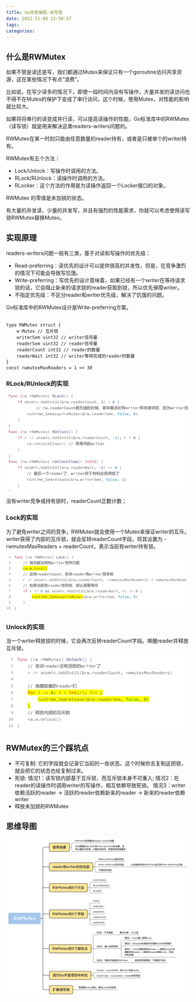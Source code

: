 ```yaml
---
title: Go并发编程-读写锁
date: 2022-11-08 21:58:57
tags:
categories:
---
```


## 什么是RWMutex
如果不管是读还是写，我们都通过Mutex来保证只有一个goroutine访问共享资源，这在某些情况下有点“浪费”。

比如说，在写少读多的情况下，即使一段时间内没有写操作，大量并发的读访问也不得不在Mutex的保护下变成了串行访问，这个时候，使用Mutex，对性能的影响就比较大。

如果将将串行的读变成并行读，可以提高读操作的性能，Go标准库中的RWMutex（读写锁）就是用来解决这类readers-writers问题的。

RWMutex在某一时刻只能由任意数量的reader持有，或者是只被单个的writer持有。

RWMutex有五个方法：
- Lock/Unlock：写操作时调用的方法。
- RLock/RUnlock：读操作时调用的方法。
- RLocker：这个方法的作用是为读操作返回一个Locker接口的对象。

RWMutex 的零值是未加锁的状态。

有大量的并发读、少量的并发写，并且有强烈的性能需求，你就可以考虑使用读写锁RWMutex替换Mutex。

## 实现原理

readers-writers问题一般有三类，基于对读和写操作的优先级：
- Read-preferring：读优先的设计可以提供很高的并发性，但是，在竞争激烈的情况下可能会导致写饥饿。
- Write-preferring：写优先的设计意味着，如果已经有一个writer在等待请求锁的话，它会阻止新来的请求锁的reader获取到锁，所以优先保障writer。
- 不指定优先级：不区分reader和writer优先级，解决了饥饿的问题。

Go标准库中的RWMutex设计是Write-preferring方案。

``` golang

type RWMutex struct { 
    w Mutex // 互斥锁
    writerSem uint32 // writer信号量 
    readerSem uint32 // reader信号量 
    readerCount int32 // reader的数量 
    readerWait int32 // writer等待完成的reader的数量
} 
const rwmutexMaxReaders = 1 << 30
```

### RLock/RUnlock的实现

![](Go并发编程-读写锁/2022-11-08-23-18-43.png)

没有writer竞争或持有锁时，readerCount正数计数；

### Lock的实现
为了避免writer之间的竞争，RWMutex就会使用一个Mutex来保证writer的互斥。writer获得了内部的互斥锁，就会反转readerCount字段，将其设置为 -rwmutexMaxReaders + readerCount，表示当前有writer持有锁。

![](Go并发编程-读写锁/2022-11-08-23-20-51.png)

### Unlock的实现
当一个writer释放锁的时候，它会再次反转readerCount字段。唤醒reader并释放互斥锁。
![](Go并发编程-读写锁/2022-11-08-23-24-06.png)

## RWMutex的三个踩坑点
- 不可复制: 它的字段就会记录它当前的一些状态。这个时候你去复制这把锁，就会把它的状态也给复制过来。
- 死锁: 
    情况1：读写锁内部基于互斥锁，而互斥锁本身不可重入; 
    情况2：在reader的读操作时调用writer的写操作，相互依赖导致死锁。
    情况3：writer依赖活跃的reader -> 活跃的reader依赖新来的reader -> 新来的reader依赖writer
- 释放未加锁的RWMutex

## 思维导图
![](Go并发编程-读写锁/2022-11-08-23-33-24.png)